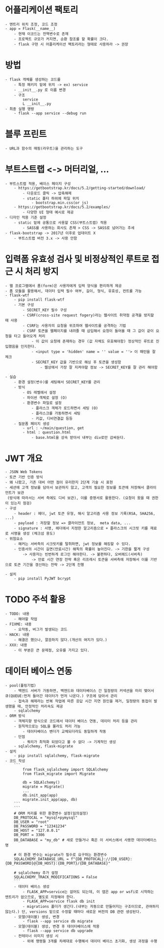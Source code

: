 # 어플리케이션 팩토리
    - 엔트리 위치 조정, 코드 조정
    - app = Flask(__name__)
        - 현재 이코드는 전역변수로 존재
        - 프로젝트 규모가 커지면, 순환 참조를 할 확률이 크다.
        - flask 구현 시 어플리케이션 팩토리라는 형태로 사용하라 -> 권장

# 방법
    - flask 객체를 생성하는 코드를 
        - 특정 패키지 밑에 위치 -> ex) service
        - __init__.py 로 이름 변경 
        - 구조
            service
            L __init__.py
    - 최종 실행 명령
        - flask --app service --debug run  

# 블루 프린트
    - URL과 함수의 매핑(라우트)을 관리하는 도구

# 부트스트랩 <-> 머터리얼, ...
    - 부트스트랩 적용, 베이스 페이지 구성
        - https://getbootstrap.kr/docs/5.2/getting-started/download/
            - 다운로드 클릭 -> 압축해제
            - static 폴터 하위에 파일 위치
                - bootstrap.min.css(or js)
        - https://getbootstrap.kr/docs/5.2/examples/
            - 다양한 UI 형태 예시로 제공
    - 디자인 적용 기준 설정
        - static 밑에 공통으로 사용할 CSS(부트스트랩) 적용
            - SASS를 사용하는 회사도 존재 > CSS -> SASS로 넘어가는 추세
    - flask-bootstrap -> 2017년 이후로 업데이트 X
        - 부트스트랩 버전 3.x -> 사용 안함

# 입력폼 유효성 검사 및 비정상적인 루트로 접근 시 처리 방지
    - 웹 프로그램에서 폼(form)은 사용자에게 입력 양식을 편리하게 제공
    - 폼 모듈을 활용해서, 데이터 입력 필수 여부, 길이, 형식, 유효성, 컨트롤 가능
    - flask-wtf
        - pip install flask-wtf
        - 기본 구성
            - SECRET_KEY 필수 구성
            - CSRF(cross-site request fogery)라는 웹사이트 취약점 공격을 방지할 때 사용
            - CSRF는 사용자의 요청을 위조하여 웹사이트를 공격하는 기법
            - CSRF 토큰을 웹페이지를 내려줄 때 삽입해서 요청이 들어올 때 그 값이 같이 요청을 타고 들어오게 처리
                - 이 값이 요청에 존재하는 경우 (값 자체도 유효해야함) 정상적인 루트로 진입했음을 인지한다.
                - <input type = 'hidden' name = '' value = ''> 이 패턴을 잘 체크
                - SECRET_KEY 값을 기반으로 해싱 후 토큰을 생성함
                    - 웹상에서 가장 잘 지켜야할 정보 -> SECRET_KEY를 잘 관리 해야함

    - 실습
        - 환경 설정(변수)를 세팅해서 SECRET_KEY를 관리
        - 방식
            - OS 레벨에서 설정
            - 파이썬 객체로 설정 (O)
            - 환경변수 파일로 설정
                - 플라스크 객체가 로드하면서 세팅 (O)
                - 플라스크를 가동하면서 세팅
                - 키값, 디비연결값 등등
        - 질문폼 페이지 생성
            - url : ~/main/question, get
            - html : question.html
                - base.html을 상속 받아서 내부는 div로만 감싸둔다.

# JWT 개요
    - JSON Web Tokens
    - 토큰 기반 인증 방식
    - 왜 나왔고, 기존 대비 어떤 점이 유리한지 2단계 기술 시 표현
    - 세션에 고객 정보를 담아서 보관하지 않고, 고객의 필요한 정보를 토큰에 저장해서 클라이언트가 보관
     (방식에 따라서는 서버 측에도 디비 보관), 이를 증명서로 활용한다. (요청이 왔을 때 권한이 있는지 점검)
    - 구성
        - header : 헤더, jwt 토큰 유형, 해시 알고리즘 사용 정보 기록(RSA, SHA256, ...)
        - payload : 저장할 정보 => 클라이언트 정보,  meta data, ...
        - signature : 서명, 헤더에서 지정한 알고리즘으로 + 플라스크의 시크릿 키를 재료로 서명을 생성 (체크섬 용도)
    - 위험요소
        - 해커는 서버측의 시크릿키를 탈취하면, jwt 정보를 해킹할 수 있다.
        - 인증서의 시간이 길면(만료시간) 해독의 확률이 높아진다. -> 기한을 짧게 구성
            -> 사용자는 빈번하게 로그인 해야한다. -> 불편하다, 오버헤드(서버측)
                -> 만료 시간 연장 전략 혹은 리프레시 토큰을 서버측에 저장해서 이를 기반으로 토큰 기간을 갱신하는 전략 -> 2단계 진행

    - 설치
        - pip install PyJWT bcrypt

# TODO 주석 활용
    - TODO: 내용
        - 해야할 작업
    - FIXME: 내용
        - 오작동, 버그가 발생되는 코드
    - HACK: 내용
        - 해결은 했으나, 깔끔하지 않다.(개선의 여지가 있다.)
    - XXX: 내용
        - 이 부분은 큰 문제점, 오유를 가지고 있다.

# 데이터 베이스 연동
    - pool(풀링기법)
        - 백엔드 서버가 가동하면, 백엔드와 데이터베이스 간 일정량의 커넥션을 미리 맺어서 큐(QUEUE:먼저 들어간 데이터가 먼저 나온다.) 구조에 담아서 관리
        - 접속과 해제라는 반복 작업에 따른 응답 시간 지연 원인을 제거, 일정량의 동접이 발생했을 때, 안정적인 처리속도 제공
        - sqlalchemy
    - ORM 방식
        - 객체지향 방식으로 코드에서 데이터 베이스 연동, 데이터 처리 등을 관리
        - 원칙적으로는 SQL을 몰라도 처리 가능
            - 데이터베이스 벤더가 교체되더라도 동일하게 작동
        - 단점
            - 쿼리가 최적화 되었다고 볼 수 없다 -> 기계적인 생성
        - sqlalchemy, flask-migrate
    - 설치
        - pip install sqlalchemy, flask-migrate
    - 코드 작성
        ```
            from flask_sqlalchemy import SQLAlchemy
            from flask_migrate import Migrate

            db = SQLAlchemy()
            migrate = Migrate()
            ...
            db.init_app(app)
            migrate.init_app(app, db)
        ```
        ```
        # ORM 처리를 위한 환경변수 설정(임의설정)
        DB_PROTOCAL = "mysql+pymysql"
        DB_USER = "root"
        DB_PASSWORD = "12341234"
        DB_HOST = "127.0.0.1"
        DB_PORT = 3306
        DB_DATABASE = "my_db" # 새로 만들거나 혹은 이 서비스에서 사용한 데이터베이스명

        # 이 환경 변수는 migrate가 필수로 요구하는 환경변수
        SQLALCHEMY_DATABASE_URL = f"{DB_PROTOCAL}://{DB_USER}:{DB_PASSWORD}@{DB_HOST}:{DB_PORT}/{DB_DATABASE}"

        # sqlalchemy 추가 설정
        SQLALCHEMY_TRACK_MODIFICATIONS = False
        ```
        - 데이터 베이스 생성
            - FLASK_APP=service는 없어도 되는데, 이 앱은 app or wsfi로 시작하는 엔트리가 없으므로, 별도로 지정해야 한다.
            - FLASK_APP=service flask db init
            - migrations 폴더가 생긴다.(내부는 자동으로 만들어지는 구조이므로, 관여하지 않는다.) 단, versions 밑으로 수정할 때마다 새로운 버전의 DB 관련 생성된다.
        - 모델(테이블) 생성, 변경
            - flask --app service db migrate
        - 모델(테이블) 생성, 변경 후 데이터베이스에 적용
            - flask --app service db upgrade
        - 컨테이너 이미지 생성 시
            - 위에 명령들 3개를 차례대로 수행해서 데이터 베이스 초기화, 생성 과정을 수행
